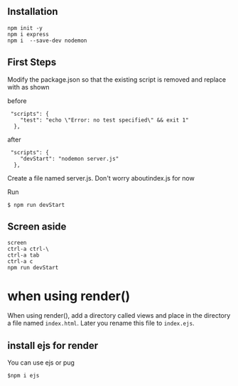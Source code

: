 ## Installation

```
npm init -y
npm i express
npm i  --save-dev nodemon
```

## First Steps
Modify the package.json so that the existing script is removed
and replace with as shown

before
```
 "scripts": {
    "test": "echo \"Error: no test specified\" && exit 1"
  },
```

after
```
 "scripts": {
    "devStart": "nodemon server.js"
  },
```

Create a file named server.js.  Don't worry aboutindex.js for now

Run
```
$ npm run devStart
```

## Screen aside
```
screen
ctrl-a ctrl-\
ctrl-a tab
ctrl-a c
npm run devStart
```


# when using render()
When using render(), add a directory called views and place in the directory a file named `index.html`.  Later you rename this file to `index.ejs`.

## install ejs for render
You can use ejs or pug

```
$npm i ejs
```

